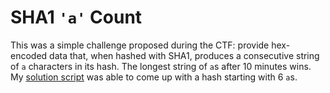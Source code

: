 # SHA1 `'a'` Count

This was a simple challenge proposed during the CTF: provide hex-encoded data that, when hashed with SHA1, produces a consecutive string of `a` characters in its hash. The longest string of `a`s after 10 minutes wins. My [solution script](./solve.py) was able to come up with a hash starting with 6 `a`s.
